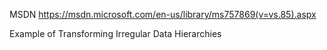 MSDN
https://msdn.microsoft.com/en-us/library/ms757869(v=vs.85).aspx

Example of Transforming Irregular Data Hierarchies